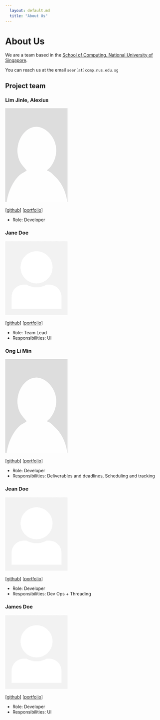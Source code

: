 ```yaml
---
  layout: default.md
  title: "About Us"
---
```


# About Us

We are a team based in the [School of Computing, National University of Singapore](http://www.comp.nus.edu.sg).

You can reach us at the email `seer[at]comp.nus.edu.sg`

## Project team

### Lim Jinle, Alexius

<img src="images/tastyveggy.png" width="200px">

[[github](https://github.com/TastyVeggy)]
[[portfolio](team/alexius.md)]

* Role: Developer

### Jane Doe

<img src="images/johndoe.png" width="200px">

[[github](http://github.com/johndoe)]
[[portfolio](team/johndoe.md)]

* Role: Team Lead
* Responsibilities: UI

### Ong Li Min

<img src="images/flyingcat9.png" width="200px">

[[github](http://github.com/flyingcat9)] [[portfolio](team/liminong.md)]

* Role: Developer
* Responsibilities: Deliverables and deadlines, Scheduling and tracking

### Jean Doe

<img src="images/johndoe.png" width="200px">

[[github](http://github.com/johndoe)]
[[portfolio](team/johndoe.md)]

* Role: Developer
* Responsibilities: Dev Ops + Threading

### James Doe

<img src="images/johndoe.png" width="200px">

[[github](http://github.com/johndoe)]
[[portfolio](team/johndoe.md)]

* Role: Developer
* Responsibilities: UI
